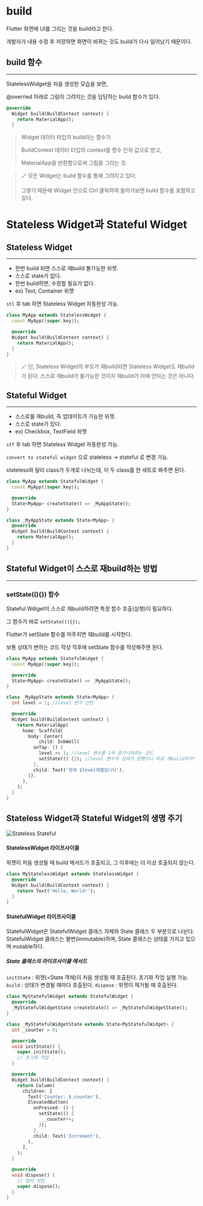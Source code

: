 # build

Flutter 화면에 UI를 그리는 것을 build라고 한다.

개발자가 내용 수정 후 저장하면 화면이 바뀌는 것도 build가 다시 일어났기 때문이다.

## build 함수

---

StatelessWidget을 처음 생성한 모습을 보면,

@overried 아래로 그림이 그려지는 것을 담당하는 build 함수가 있다.

```dart
@override
  Widget build(BuildContext context) {
    return MaterialApp();
  }
```

> Widget 데이터 타입의 build라는 함수가
>
> BuildContext 데이터 타입의 context를 함수 인자 값으로 받고,
>
> MaterialApp을 반환함으로써 그림을 그리는 것.

> 🪄 모든 Widget는 build 함수를 통해 그려지고 있다.
>
> 그렇기 때문에 Widget 안으로 Ctrl 클릭하여 들어가보면 build 함수를 포함하고 있다.

# Stateless Widget과 Stateful Widget

## Stateless Widget

---

- 한번 build 되면 스스로 재build 불가능한 위젯.
- 스스로 state가 없다.
- 한번 build하면, 수정할 필요가 없다.
- ex) Text, Container 위젯

`stl` 후 tab 하면 Stateless Widget 자동완성 가능.

```dart
class MyApp extends StatelessWidget {
  const MyApp({super.key});

  @override
  Widget build(BuildContext context) {
    return MaterialApp();
  }
}
```

> 🪄 단, Stateless Widget의 부모가 재build되면 Stateless Widget도 재build가 된다.
> 스스로 재build가 불가능한 것이지 재build가 아예 안되는 것은 아니다.

## Stateful Widget

---

- 스스로를 재build, 즉 업데이트가 가능한 위젯.
- 스스로 state가 있다.
- ex) Checkbox, TextField 위젯

`stf` 후 tab 하면 Stateless Widget 자동완성 가능.

`convert to stateful widget` 으로 stateless → stateful 로 변경 가능.

stateless와 달리 class가 두개로 나뉘는데, 이 두 class를 한 세트로 봐주면 된다.

```dart
class MyApp extends StatefulWidget {
  const MyApp({super.key});

  @override
  State<MyApp> createState() => _MyAppState();
}

class _MyAppState extends State<MyApp> {
  @override
  Widget build(BuildContext context) {
    return MaterialApp();
  }
}
```

## Stateful Widget이 스스로 재build하는 방법

---

### setState((){}) 함수

Stateful Wdiget이 스스로 재build하려면 특정 함수 호출(실행)이 필요하다.

그 함수가 바로 `setState((){});`

Flutter가 setState 함수를 마주치면 재build를 시작한다.

보통 상태가 변하는 코드 작성 직후에 setState 함수를 작성해주면 된다.

```dart
class MyApp extends StatefulWidget {
  const MyApp({super.key});

  @override
  State<MyApp> createState() => _MyAppState();
}

class _MyAppState extends State<MyApp> {
  int level = 1; //level 변수 선언

  @override
  Widget build(BuildContext context) {
    return MaterialApp(
      home: Scaffold(
        body: Center(
            child: InkWell(
          onTap: () {
            level += 1; //level 변수를 1씩 증가시켜주는 코드
            setState(() {}); //level 변수의 상태가 변했으니 바로 재build하자!
          },
          child: Text('현재 $level레벨입니다'),
        )),
      ),
    );
  }
}
```

## Stateless Widget과 Stateful Widget의 생명 주기

![Stateless Stateful](https://github.com/CosmicLatte009/blog/assets/87015026/c8290416-cf70-4796-ac38-f6253c784344)

#### StatelessWidget 라이프사이클

위젯이 처음 생성될 때 build 메서드가 호출되고, 그 이후에는 더 이상 호출되지 않는다.

```dart
class MyStatelessWidget extends StatelessWidget {
  @override
  Widget build(BuildContext context) {
    return Text('Hello, World!');
  }
}
```

#### StatefulWidget 라이프사이클

StatefulWidget은 StatefulWidget 클래스 자체와 State 클래스 두 부분으로 나뉜다.
StatefulWidget 클래스는 불변(immutable)하며, State 클래스는 상태를 가지고 있으며 mutable하다.

##### State 클래스의 라이프사이클 메서드

`initState` : 위젯(=State 객체)이 처음 생성될 때 호출된다. 초기화 작업 실행 가능.
`build` : 상태가 변경될 때마다 호출된다.
`dispose` : 위젯이 제거될 때 호출된다.

```dart
class MyStatefulWidget extends StatefulWidget {
  @override
  _MyStatefulWidgetState createState() => _MyStatefulWidgetState();
}

class _MyStatefulWidgetState extends State<MyStatefulWidget> {
  int _counter = 0;

  @override
  void initState() {
    super.initState();
    // 초기화 작업
  }

  @override
  Widget build(BuildContext context) {
    return Column(
      children: [
        Text('Counter: $_counter'),
        ElevatedButton(
          onPressed: () {
            setState(() {
              _counter++;
            });
          },
          child: Text('Increment'),
        ),
      ],
    );
  }

  @override
  void dispose() {
    // 정리 작업
    super.dispose();
  }
}
```

